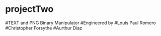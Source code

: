 # projectTwo
#TEXT and PNG Binary Manipulator
#Engineered by
#Louis Paul Romero
#Christopher Forsythe
#Aurthur Diaz
